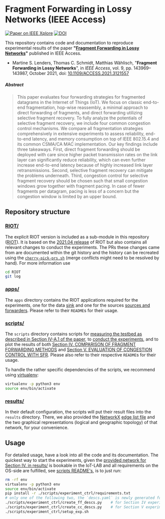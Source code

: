 # Fragment Forwarding in Lossy Networks (IEEE Access)

[![Paper on IEEE Xplore][paper-badge]][paper-ieeexplore]
[![DOI][software-badge]][software-doi]

This repository contains code and documentation to reproduce experimental
results of the paper **"[Fragment Forwarding in Lossy Networks][paper-ieeexplore]"**
published in IEEE Access.

* Martine S. Lenders, Thomas C. Schmidt, Matthias Wählisch, "**Fragment
  Forwarding in Lossy Networks**", in *IEEE Access*, vol. 9, pp. 143969–143987, October 2021,
  doi: [10.1109/ACCESS.2021.3121557][paper-doi]

##### Abstract

> This paper evaluates four forwarding strategies for fragmented datagrams in the Internet of Things (IoT).
> We focus on classic end-to-end fragmentation, hop-wise reassembly, a minimal approach to direct forwarding of fragments, and direct forwarding utilizing selective fragment recovery.
> To fully analyze the potentials of selective fragment recovery, we include four common congestion control mechanisms.
> We compare all fragmentation strategies comprehensively in extensive experiments to assess reliability, end-to-end latency, and memory consumption on top of IEEE&nbsp;802.15.4 and its common CSMA/CA&nbsp;MAC&nbsp;implementation.
> Our key findings include three takeaways.
> First, direct fragment forwarding should be deployed with care since higher packet transmission rates on the link layer can significantly reduce reliability, which can even further increase end-to-end latency because of highly increased link layer retransmissions.
> Second, selective fragment recovery can mitigate the problems underneath.
> Third, congestion control for selective fragment recovery should be chosen such that small congestion windows grow together with fragment pacing.
> In case of fewer fragments per datagram, pacing is less of a concern but the congestion window is limited by an upper bound.

[paper-doi]: https://doi.org/10.1109/ACCESS.2021.3121557
[paper-ieeexplore]: https://ieeexplore.ieee.org/document/9580895
[paper-badge]: https://img.shields.io/badge/Paper-IEEE%20Xplore-green
[software-badge]: https://zenodo.org/badge/DOI/10.5281/zenodo.5575035.svg
[software-doi]: https://doi.org/10.5281/zenodo.5575035

## Repository structure

### [RIOT/][RIOT]
The explicit RIOT version is included as a sub-module in this repository
([RIOT]). It is based on the [2021.04 release][2021.04] of RIOT but also
contains all relevant changes to conduct the experiments. The PRs these changes
came from are documented within the git history and the history can be recreated
using the [`cherry-pick-prs.sh`](./cherry-pick-prs.sh) (merge conflicts might
need to be resolved by hand). For more information use

```sh
cd RIOT
git log
```

### [apps/](./apps)
The `apps` directory contains the RIOT applications required for the
experiments, one for the data [sink](./apps/sink) and one for the sources
[sources and forwarders](./apps/source). Please refer to their `README`s for
their usage.

### [scripts/](./scripts)
The `scripts` directory contains scripts for [measuring the testbed as
described in Section IV-A.1 of the paper](./scripts/testbed_measure), to
[conduct the experiments](./scripts/experiment_ctrl), and to plot the results of
both [Section IV. COMPARISON OF FRAGMENT FORWARDING METHODS](./scripts/plots-ff)
and [Section V. EVALUATION OF CONGESTION CONTROL WITH SFR](./scripts/plots-cc).
Please also refer to their respective `README`s for their usage.

To handle the rather specific dependencies of the scripts, we recommend using
[virtualenv]:

```sh
virtualenv -p python3 env
source env/bin/activate
```

[virtualenv]: https://virtualenv.pypa.io/en/latest/

### [results/](./results)
In their default configuration, the scripts will put their result files into the
`results` directory. There, we also  provided the
[NetworkX](./scripts/plots-ff#requirements) [edge
list file](./results/m3-57x9938589e.edgelist.gz) and the two graphical
representations (logical and geographic topology) of that network, for your
convenience.

Usage
-----
For detailed usage, have a look into all the code and its documentation.
The quickest way to start the experiments, given the [provided network for
Section IV. in results/](./results/m3-57x9938589e.edgelist.gz) is bookable in
the IoT-LAB and all requirements on the OS-side are fulfilled, see [scripts
README's](./scripts/experiment_ctrl/README.md), is to just run:

```sh
rm -rf env
virtualenv -p python3 env
source env/bin/activate
pip install -r ./scripts/experiment_ctrl/requirements.txt
# only one of the following two, the `descs.yaml` is newly generated for either
./scripts/experiment_ctrl/create_ff_descs.py    # for Section IV experiments
./scripts/experiment_ctrl/create_cc_descs.py    # for Section V experiments
./scripts/experiment_ctrl/setup_exp.sh
```

[RIOT]: https://github.com/anr-bmbf-pivot/RIOT/tree/ieee-access-2021
[2021.04]: https://github.com/RIOT-OS/RIOT/releases/tag/2021.04
